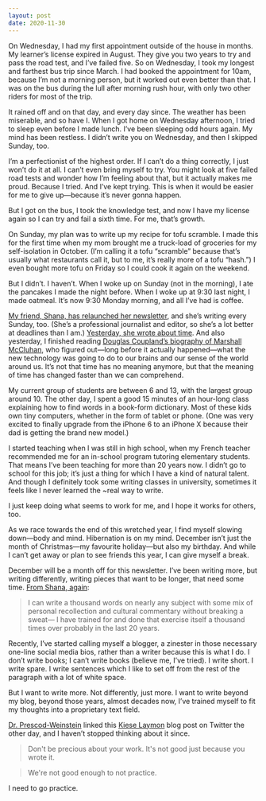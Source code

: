 ```yaml
---
layout: post
date: 2020-11-30
---
```


On Wednesday, I had my first appointment outside of the house in months. My learner’s license expired in August. They give you two years to try and pass the road test, and I’ve failed five. So on Wednesday, I took my longest and farthest bus trip since March. I had booked the appointment for 10am, because I’m not a morning person, but it worked out even better than that. I was on the bus during the lull after morning rush hour, with only two other riders for most of the trip.

It rained off and on that day, and every day since. The weather has been miserable, and so have I. When I got home on Wednesday afternoon, I tried to sleep even before I made lunch. I’ve been sleeping odd hours again. My mind has been restless. I didn’t write you on Wednesday, and then I skipped Sunday, too.

I’m a perfectionist of the highest order. If I can’t do a thing correctly, I just won’t do it at all. I can’t even bring myself to try. You might look at five failed road tests and wonder how I’m feeling about that, but it actually makes me proud. Because I tried. And I’ve kept trying. This is when it would be easier for me to give up—because it’s never gonna happen.

But I got on the bus, I took the knowledge test, and now I have my license again so I can try and fail a sixth time. For me, that’s growth.

On Sunday, my plan was to write up my recipe for tofu scramble. I made this for the first time when my mom brought me a truck-load of groceries for my self-isolation in October. (I’m calling it a tofu “scramble” because that’s usually what restaurants call it, but to me, it’s really more of a tofu “hash.”) I even bought more tofu on Friday so I could cook it again on the weekend.

But I didn’t. I haven’t. When I woke up on Sunday (not in the morning), I ate the pancakes I made the night before. When I woke up at 9:30 last night, I made oatmeal. It’s now 9:30 Monday morning, and all I’ve had is coffee.

[My friend, Shana, has relaunched her newsletter](https://shana.substack.com), and she’s writing every Sunday, too. (She’s a professional journalist and editor, so she’s a lot better at deadlines than I am.) [Yesterday, she wrote about time](https://shana.substack.com/p/they-just-keep-moving-the-line). And also yesterday, I finished reading [Douglas Coupland’s biography of Marshall McCluhan](https://en.wikipedia.org/wiki/Extraordinary_Canadians:_Marshall_McLuhan), who figured out—long before it actually happened—what the new technology was going to do to our brains and our sense of the world around us. It’s not that time has no meaning anymore, but that the meaning of time has changed faster than we can comprehend.

My current group of students are between 6 and 13, with the largest group around 10. The other day, I spent a good 15 minutes of an hour-long class explaining how to find words in a book-form dictionary. Most of these kids own tiny computers, whether in the form of tablet or phone. (One was very excited to finally upgrade from the iPhone 6 to an iPhone X because their dad is getting the brand new model.)

I started teaching when I was still in high school, when my French teacher recommended me for an in-school program tutoring elementary students. That means I’ve been teaching for more than 20 years now. I didn’t go to school for this job; it’s just a thing for which I have a kind of natural talent. And though I definitely took some writing classes in university, sometimes it feels like I never learned the ~real way to write.

I just keep doing what seems to work for me, and I hope it works for others, too.

As we race towards the end of this wretched year, I find myself slowing down—body and mind. Hibernation is on my mind. December isn’t just the month of Christmas—my favourite holiday—but also my birthday. And while I can’t get away or plan to see friends this year, I can give myself a break.

December will be a month off for this newsletter. I’ve been writing more, but writing differently, writing pieces that want to be longer, that need some time. [From Shana, again](https://shana.substack.com/p/start-with-the-books-propping-up):

>I can write a thousand words on nearly any subject with some mix of personal recollection and cultural commentary without breaking a sweat— I have trained for and done that exercise itself a thousand times over probably in the last 20 years.

Recently, I’ve started calling myself a blogger, a zinester in those necessary one-line social media bios, rather than a writer because this is what I do. I don’t write books; I can’t write books (believe me, I’ve tried). I write short. I write spare. I write sentences which I like to set off from the rest of the paragraph with a lot of white space.

But I want to write more. Not differently, just more. I want to write beyond my blog, beyond those years, almost decades now, I’ve trained myself to fit my thoughts into a proprietary text field.

[Dr. Prescod-Weinstein](https://twitter.com/IBJIYONGI/status/1332834021823406081) linked this [Kiese Laymon](https://www.kieselaymon.com/blog/2015/1/11/were-not-good-enough-to-not-practice) blog post on Twitter the other day, and I haven’t stopped thinking about it since.

>Don't be precious about your work. It's not good just because you wrote it.

>We're not good enough to not practice.

I need to go practice.
